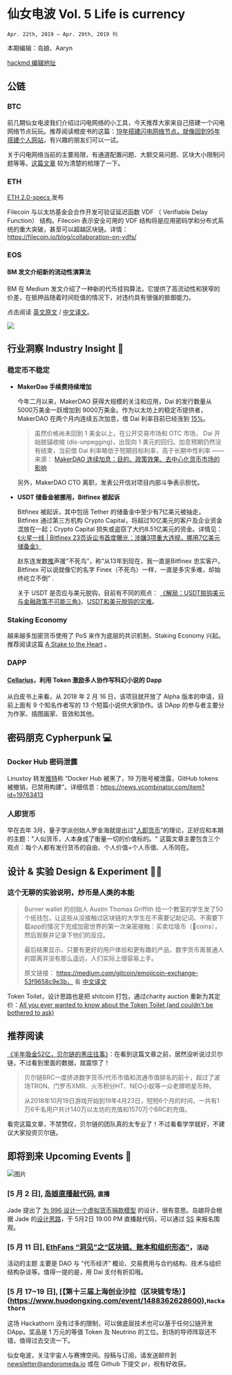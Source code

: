 # 仙女电波  Vol. 5 Life is currency
`Apr. 22th, 2019 – Apr. 29th, 2019 刊`

本期编辑：岛娘、Aaryn

[hackmd 编辑地址](https://hackmd.io/s/B1PiYf1jE)

## 公链

### BTC

前几期仙女电波我们介绍过闪电网络的小工具，今天推荐大家来自己搭建一个闪电网络节点玩玩。推荐阅读橙皮书的这篇：[19年搭建闪电网络节点，就像回到95年搭建个人网站](https://mp.weixin.qq.com/s/UB98TGRkU6lQFkEY3c01Vw)，有兴趣的朋友们可以一试。

关于闪电网络当前的主要局限，有通道配置问题、大额交易问题、区块大小限制问题等等。[这篇文章](https://ethfans.org/posts/major--limitations-of-the-lightning-network-part-1) 较为清楚的梳理了一下。

### ETH

[ETH 2.0-specs ](https://github.com/ethereum/eth2.0-specs/releases/tag/v0.6.0)发布

Filecoin 与以太坊基金会合作开发可验证延迟函数 VDF （ Verifiable Delay Function） 结构。Filecoin 表示安全可用的 VDF 结构将是应用密码学和分布式系统的重大突破，甚至可以超越区块链。详情：https://filecoin.io/blog/collaboration-on-vdfs/



### EOS


#### BM 发文介绍新的流动性演算法

BM 在 Medium 发文介绍了一种新的代币挂钩算法，它提供了高流动性和狭窄的价差，在抵押品随着时间贬值的情况下，对违约具有很强的抵御能力。

点击阅读 [英文原文](https://medium.com/@bytemaster/high-liquidity-price-pegged-token-algorithm-d86d71188162) / [中文译文](https://www.8btc.com/article/400769)。

![](https://camo.githubusercontent.com/47906664c901cc073495658cb2f1aa8aa08c4d8f/68747470733a2f2f75706c6f616465722e7368696d6f2e696d2f662f656d6e653572414178454d796f5a525a2e706e67217468756d626e61696c)

## 行业洞察 Industry Insight 🔭

### 稳定币不稳定

- **MakerDao 手续费持续增加**

    今年二月以来，MakerDAO 获得大规模的关注和应用，Dai 的发行数量从5000万美金一跃增加到 9000万美金。作为以太坊上的稳定币提供者，MakerDAO 在两个月内连续五次加息，借 Dai 利率目前已经涨到 [15%](https://twitter.com/jgarzik/status/1121750152501448704)。

    > 虽然价格尚未回到 1 美金以上，在公开交易市场和 OTC 市场， Dai 开始脱锚收缩 (dis-unpegging)，出现向 1 美元的回归。加息预期仍然没有结束，当前借 Dai 利率略低于短期目标利率，高于长期中性利率
    > ——来源： [MakerDAO 连续加息：目的、政策效果、去中心化货币市场的影响](https://ethfans.org/posts/makerdao-increase-dai-stable-fee-goals-results-and-influence-in-2019)

    另外，MakerDAO CTO 离职，发表公开信对项目内部斗争表示担忧。

- **USDT 储备金被挪用，Bitfinex 被起诉**

    Bitfinex 被起诉，其中包括 Tether 的储备金中至少有7亿美元被抽走，Bitfinex 通过第三方机构 Crypto Capital，将超过10亿美元的客户及企业资金混放在一起；Crypto Capital 损失或盗窃了大约8.51亿美元的资金。详情见：[《火星一线 | Bitfinex 23页诉讼书首度曝光：涉嫌3项重大违规，挪用7亿美元储备金》](https://www.huoxing24.com/newsdetail/20190426125550919842.html)

    赵东连发数[推](https://twitter.com/zhaodong1982/status/1121835067985149952)声援“不死鸟”，称“从13年到现在，我一直是Bitfinex 忠实客户。 Bitfinex 可以说就像它的名字 Finex（不死鸟）一样，一直是多灾多难，却始终屹立不倒” .

    关于 USDT 是否应与美元脱钩，目前有不同的观点： [《解局：USDT脱钩美元与金融政策不可能三角》](https://mp.weixin.qq.com/s/_ER-hVxUnxX3uL2fn_RDoA)、[USDT和美元脱钩的灾难](https://mp.weixin.qq.com/s/LookdQvt5kVcUnVJAwTaFA)。



### Staking Economy
越来越多加密货币使用了 PoS 来作为底层的共识机制，Staking Economy 兴起。推荐阅读这篇 [A Stake to the Heart](https://medium.com/@bendavenport/a-stake-to-the-heart-57fcd8ec323b) 。

### DAPP

#### [Cellarius](https://cellarius.network/)，利用 Token 激励多人协作写科幻小说的 Dapp

从白皮书上来看，从 2018 年 2 月 16 日，该项目就开放了 Alpha 版本的申请，目前上面有 9 个知名作者写的 13 个短篇小说供大家协作。该 DApp 的参与者主要分为作家、插图画家、音效和其他。


## 密码朋克 Cypherpunk 💻

### Docker Hub 密码泄露

Linuxtoy 转发[推特](https://twitter.com/linuxtoy/status/1121980902559498246)称 “Docker Hub 被黑了，19 万账号被泄露，GitHub tokens 被撤销，已禁用构建”。详细信息：https://news.ycombinator.com/item?id=19763413


### 人即货币
早在去年 3月，量子学派创始人罗金海就提出过“[人即货币](https://mp.weixin.qq.com/s/pwYEW_V5eDqG8OHi9rVmOw)”的理论，正好应和本期的主题："人似货币，人本身成了衡量一切的价值标的。" 这篇文章主要包含三个观点：每个人都有发行货币的自由、个人价值=个人币值、人币同在。

## 设计 & 实验 Design & Experiment 🕵️‍♂️

### 这个无聊的实验说明，炒币是人类的本能

> Burner wallet 的创始人 Austin Thomas Griffith 给一个教室的学生发了50个纸钱包，让这些从没接触过区块链的大学生在不需要记助记词、不需要下载app的情况下完成加密世界的第一次亲密接触：买卖垃圾币（💩coins），然后观察并记录下他们的反应。
> 
> 最后结果显示，只要有更好的用户体验和更有趣的产品，数字货币离普通人的距离并没有那么遥远，人们实际上很容易上手。
> 
> 原文链接：
> https://medium.com/gitcoin/emojicoin-exchange-53f9658c9e3b， 看 [中文译文](https://mp.weixin.qq.com/s/U27bjkc8ogjnMRWGNuUJow)
> 

Token Toilet，设计思路也是把 shitcoin 打包，通过charity auction 重新为其定价：[All you ever wanted to know about the Token Toilet (and couldn't be bothered to ask)](https://link.medium.com/CtEY5xRncW)


## 推荐阅读
[《半年吸金52亿，贝尔链的黑庄往事》](https://smartsignature.io/article/QmTrXbSi8WYPLrwJbX4oBzb6phptXuidMPRGqnhiKzKGbq)：在看到这篇文章之前，居然没听说过贝尔链，不过看到里面的数据，就震惊了！
> 贝尔链BRC一度挤进数字货币/代币市值和流通市值排名的前十，超过了波场TRON、门罗币XMR、火币积分HT、NEO小蚁等一众老牌明星币种。
> 
> 从2018年10月19日游戏开始到19年4月23日，短短6个月的时间，一共有1万6千名用户共计140万以太坊的充值和1570万个BRC的充值。

看完这篇文章，不禁赞叹，贝尔链的团队真的太专业了！不过看看学学就好，不建议大家投资贝尔链。


## 即将到来 Upcoming Events 🎈

 ![图片](https://uploader.shimo.im/f/XImnCbGFkXoJ7ii1.png!thumbnail)

### [5 月 2 日], [岛娘直播敲代码](https://smartsignature.io/article/QmTBHoBYWh8yqWZXvV5T7RpkZJgcrJgRjNnPfXn12rDjDX), `直播`
Jade 提出了 [为 996 设计一个虚拟货币捐款模型](https://mp.weixin.qq.com/s/QQP8EUE_aKI049WzZYXlJA) 的设计，很有意思。岛娘将会根据 Jade 的[设计思路](https://github.com/yujadehou/996funding)，于 5月2日 19:00 PM 直播敲代码，可以通过 [SS](https://smartsignature.io/article/QmTBHoBYWh8yqWZXvV5T7RpkZJgcrJgRjNnPfXn12rDjDX) 来报名围观。

### [5 月 11 日], [EthFans “洞见”之“区块链、账本和组织形态”](https://ethfans.org/posts/insight-blockchain-and-organization-information)，`活动`

活动的主题 主要是 DAO 与 “代币经济” 概论、交易费用与合约结构、技术与组织结构杂谈等。值得一提的是，用 Dai 支付有折扣哦。

### [5 月 17~19 日], [【第十三届上海创业沙拉（区块链专场）】(https://www.huodongxing.com/event/1488362628600),`Hackathorn`
这场 Hackathorn 没有过多的限制，可以做底层技术也可以基于任何公链开发 DApp。奖品是 1 万元的等值 Token 及 Neutrino 的工位。到场的导师阵容还不错，值得过去交流一下。

仙女电波，关注宇宙人与赛博空间。投稿与订阅，请发送邮件到 [newsletter@andoromeda.io](mailto:newsletter@andoromeda.io) 或在 Github 下提交 pr，祝有好收获。
